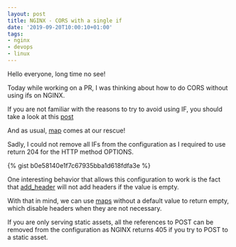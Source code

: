 ```yaml
---
layout: post
title: NGINX - CORS with a single if
date: '2019-09-20T10:00:10+01:00'
tags:
- nginx
- devops
- linux
---
```

Hello everyone, long time no see!

Today while working on a PR, I was thinking about how to do CORS without using ifs on NGINX.

If you are not familiar with the reasons to try to avoid using IF, you should take a look at this [post](https://www.nginx.com/resources/wiki/start/topics/depth/ifisevil/)

And as usual, [map](http://nginx.org/en/docs/http/ngx_http_map_module.html) comes at our rescue!

<!--more-->

Sadly, I could not remove all IFs from the configuration as I required to use return 204 for the HTTP method OPTIONS.

{% gist b0e58140e1f7c67935bba1d618fdfa3e %}

One interesting behavior that allows this configuration to work is the fact that [add_header](http://nginx.org/en/docs/http/ngx_http_headers_module.html#add_header) will not add headers if the value is empty.

With that in mind, we can use [maps](http://nginx.org/en/docs/http/ngx_http_map_module.html) without a default value to return empty, which disable headers when they are not necessary.

If you are only serving static assets, all the references to POST can be removed from the configuration as NGINX returns 405 if you try to POST to a static asset.


